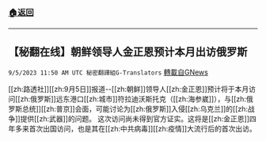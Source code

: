 ###  [:house:返回](README.md)
---


## 【秘翻在线】朝鲜领导人金正恩预计本月出访俄罗斯
`9/5/2023 11:50 AM UTC 秘密翻譯組G-Translators` [轉載自GNews](https://gnews.org/articles/1647456)

[[zh:路透社]][[zh:9月5日]]报道--[[zh:朝鲜]]领导人[[zh:金正恩]]预计将于本月访问[[zh:俄罗斯]]远东港口[[zh:城市]]符拉迪沃斯托克（[[zh:海参崴]]），与[[zh:俄罗斯总统]][[zh:普京]]会面，可能讨论为[[zh:俄罗斯]]入侵[[zh:乌克兰]]的[[zh:战争]]提供[[zh:武器]]的问题。
这次访问尚未得到官方证实。这将是[[zh:金正恩]]四年多来首次出国访问，也是其在[[zh:中共病毒]][[zh:疫情]]大流行后的首次出访。

